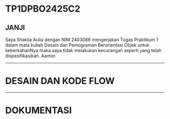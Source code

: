 # TP1DPBO2425C2
## JANJI
Saya Shakila Aulia dengan NIM 2403086 mengerjakan Tugas Praktikum 1 dalam mata kuliah Desain dan Pemograman Berorientasi Objek untuk keberkahanNya maka saya tidak melakukan kecurangan seperti yang telah dispesifikasikan. Aamiin

---
# DESAIN DAN KODE FLOW
---
# DOKUMENTASI
